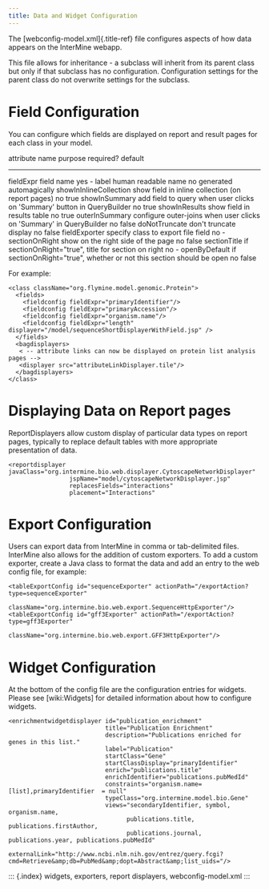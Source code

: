 ```yaml
---
title: Data and Widget Configuration
---
```


The [webconfig-model.xml]{.title-ref} file configures aspects of how
data appears on the InterMine webapp.

This file allows for inheritance - a subclass will inherit from its
parent class but only if that subclass has no configuration.
Configuration settings for the parent class do not overwrite settings
for the subclass.

Field Configuration
===================

You can configure which fields are displayed on report and result pages
for each class in your model.

  attribute name           purpose                                                                     required?   default
  ------------------------ --------------------------------------------------------------------------- ----------- -------------------------
  fieldExpr                field name                                                                  yes         \-
  label                    human readable name                                                         no          generated automagically
  showInInlineCollection   show field in inline collection (on report pages)                           no          true
  showInSummary            add field to query when user clicks on \'Summary\' button in QueryBuilder   no          true
  showInResults            show field in results table                                                 no          true
  outerInSummary           configure outer-joins when user clicks on \'Summary\' in QueryBuilder       no          false
  doNotTruncate            don\'t truncate display                                                     no          false
  fieldExporter            specify class to export file field                                          no          \-
  sectionOnRight           show on the right side of the page                                          no          false
  sectionTitle             if sectionOnRight=\"true\", title for section on right                      no          \-
  openByDefault            if sectionOnRight=\"true\", whether or not this section should be open      no          false

For example:

``` {.guess}
<class className="org.flymine.model.genomic.Protein">
  <fields>
    <fieldconfig fieldExpr="primaryIdentifier"/>
    <fieldconfig fieldExpr="primaryAccession"/>
    <fieldconfig fieldExpr="organism.name"/>
    <fieldconfig fieldExpr="length" displayer="/model/sequenceShortDisplayerWithField.jsp" />
  </fields>
  <bagdisplayers>
   < -- attribute links can now be displayed on protein list analysis pages -->
   <displayer src="attributeLinkDisplayer.tile"/>
  </bagdisplayers>
</class>
```

Displaying Data on Report pages
===============================

ReportDisplayers allow custom display of particular data types on report
pages, typically to replace default tables with more appropriate
presentation of data.

``` {.xml}
<reportdisplayer javaClass="org.intermine.bio.web.displayer.CytoscapeNetworkDisplayer"
                 jspName="model/cytoscapeNetworkDisplayer.jsp"
                 replacesFields="interactions"
                 placement="Interactions"
```

Export Configuration
====================

Users can export data from InterMine in comma or tab-delimited files.
InterMine also allows for the addition of custom exporters. To add a
custom exporter, create a Java class to format the data and add an entry
to the web config file, for example:

``` {.xml}
<tableExportConfig id="sequenceExporter" actionPath="/exportAction?type=sequenceExporter"
                   className="org.intermine.bio.web.export.SequenceHttpExporter"/>
<tableExportConfig id="gff3Exporter" actionPath="/exportAction?type=gff3Exporter"
                   className="org.intermine.bio.web.export.GFF3HttpExporter"/>
```

Widget Configuration
====================

At the bottom of the config file are the configuration entries for
widgets. Please see \[wiki:Widgets\] for detailed information about how
to configure widgets.

``` {.xml}
<enrichmentwidgetdisplayer id="publication_enrichment"
                           title="Publication Enrichment"
                           description="Publications enriched for genes in this list."
                           label="Publication"
                           startClass="Gene"
                           startClassDisplay="primaryIdentifier"
                           enrich="publications.title"
                           enrichIdentifier="publications.pubMedId"
                           constraints="organism.name=[list],primaryIdentifier  = null"
                           typeClass="org.intermine.model.bio.Gene"
                           views="secondaryIdentifier, symbol, organism.name,
                                 publications.title, publications.firstAuthor,
                                 publications.journal, publications.year, publications.pubMedId"
                           externalLink="http://www.ncbi.nlm.nih.gov/entrez/query.fcgi?cmd=Retrieve&amp;db=PubMed&amp;dopt=Abstract&amp;list_uids="/>
```

::: {.index}
widgets, exporters, report displayers, webconfig-model.xml
:::
